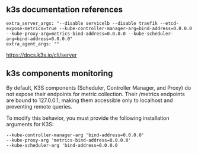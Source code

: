 
## k3s documentation references

```
extra_server_args: "--disable servicelb --disable traefik --etcd-expose-metrics=true --kube-controller-manager-arg=bind-address=0.0.0.0 --kube-proxy-arg=metrics-bind-address=0.0.0.0 --kube-scheduler-arg=bind-address=0.0.0.0"
extra_agent_args: ""
```

https://docs.k3s.io/cli/server

## k3s components monitoring

By default, K3S components (Scheduler, Controller Manager, and Proxy) do not expose their endpoints for metric collection. Their /metrics endpoints are bound to 127.0.0.1, making them accessible only to localhost and preventing remote queries.

To modify this behavior, you must provide the following installation arguments for K3S:

```
--kube-controller-manager-arg 'bind-address=0.0.0.0'
--kube-proxy-arg 'metrics-bind-address=0.0.0.0'
--kube-scheduler-arg 'bind-address=0.0.0.0
```


